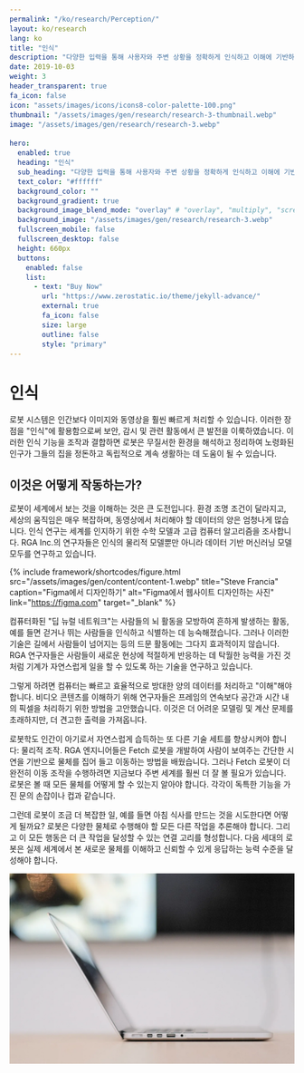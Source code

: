```yaml
---
permalink: "/ko/research/Perception/"
layout: ko/research
lang: ko
title: "인식"
description: "다양한 입력을 통해 사용자와 주변 상황을 정확하게 인식하고 이해에 기반하여 종합적으로 판단하는 능력은 중요합니다."
date: 2019-10-03
weight: 3
header_transparent: true
fa_icon: false
icon: "assets/images/icons/icons8-color-palette-100.png"
thumbnail: "/assets/images/gen/research/research-3-thumbnail.webp"
image: "/assets/images/gen/research/research-3.webp"

hero:
  enabled: true
  heading: "인식"
  sub_heading: "다양한 입력을 통해 사용자와 주변 상황을 정확하게 인식하고 이해에 기반하여 종합적으로 판단하는 능력은 중요합니다."
  text_color: "#ffffff"
  background_color: ""
  background_gradient: true
  background_image_blend_mode: "overlay" # "overlay", "multiply", "screen"
  background_image: "/assets/images/gen/research/research-3.webp"
  fullscreen_mobile: false
  fullscreen_desktop: false
  height: 660px
  buttons:
    enabled: false
    list:
      - text: "Buy Now"
        url: "https://www.zerostatic.io/theme/jekyll-advance/"
        external: true
        fa_icon: false
        size: large
        outline: false
        style: "primary"
---
```


# 인식

로봇 시스템은 인간보다 이미지와 동영상을 훨씬 빠르게 처리할 수 있습니다. 이러한 장점을 "인식"에 활용함으로써 보안, 감시 및 관련 활동에서 큰 발전을 이룩하였습니다. 
이러한 인식 기능을 조작과 결합하면 로봇은 무질서한 환경을 해석하고 정리하여 노령화된 인구가 그들의 집을 정돈하고 독립적으로 계속 생활하는 데 도움이 될 수 있습니다.

## 이것은 어떻게 작동하는가?

로봇이 세계에서 보는 것을 이해하는 것은 큰 도전입니다.
환경 조명 조건이 달라지고, 세상의 움직임은 매우 복잡하며, 동영상에서 처리해야 할 데이터의 양은 엄청나게 많습니다.
인식 연구는 세계를 인지하기 위한 수학 모델과 고급 컴퓨터 알고리즘을 조사합니다.
RGA Inc.의 연구자들은 인식의 물리적 모델뿐만 아니라 데이터 기반 머신러닝 모델 모두를 연구하고 있습니다.

{% include framework/shortcodes/figure.html src="/assets/images/gen/content/content-1.webp" title="Steve Francia" caption="Figma에서 디자인하기" alt="Figma에서 웹사이트 디자인하는 사진" link="https://figma.com" target="_blank" %}

컴퓨터화된 "딥 뉴럴 네트워크"는 사람들의 뇌 활동을 모방하여 흔하게 발생하는 활동, 예를 들면 걷거나 뛰는 사람들을 인식하고 식별하는 데 능숙해졌습니다.
그러나 이러한 기술은 길에서 사람들이 넘어지는 등의 드문 활동에는 그다지 효과적이지 않습니다.
RGA 연구자들은 사람들이 새로운 현상에 적절하게 반응하는 데 탁월한 능력을 가진 것처럼 기계가 자연스럽게 일을 할 수 있도록 하는 기술을 연구하고 있습니다.

그렇게 하려면 컴퓨터는 빠르고 효율적으로 방대한 양의 데이터를 처리하고 "이해"해야 합니다.
비디오 콘텐츠를 이해하기 위해 연구자들은 프레임의 연속보다 공간과 시간 내의 픽셀을 처리하기 위한 방법을 고안했습니다.
이것은 더 어려운 모델링 및 계산 문제를 초래하지만, 더 견고한 출력을 가져옵니다.

로봇학도 인간이 아기로서 자연스럽게 습득하는 또 다른 기술 세트를 향상시켜야 합니다: 물리적 조작.
RGA 엔지니어들은 Fetch 로봇을 개발하여 사람이 보여주는 간단한 시연을 기반으로 물체를 집어 들고 이동하는 방법을 배웠습니다.
그러나 Fetch 로봇이 더 완전히 이동 조작을 수행하려면 지금보다 주변 세계를 훨씬 더 잘 볼 필요가 있습니다.
로봇은 볼 때 모든 물체를 어떻게 할 수 있는지 알아야 합니다. 각각이 독특한 기능을 가진 문의 손잡이나 컵과 같습니다.

그런데 로봇이 조금 더 복잡한 일, 예를 들면 아침 식사를 만드는 것을 시도한다면 어떻게 될까요?
로봇은 다양한 물체로 수행해야 할 모든 다른 작업을 추론해야 합니다.
그리고 이 모든 행동은 더 큰 작업을 달성할 수 있는 연결 고리를 형성합니다.
다음 세대의 로봇은 실제 세계에서 본 새로운 물체를 이해하고 신뢰할 수 있게 응답하는 능력 수준을 달성해야 합니다.

![Design In Figma](/assets/images/gen/content/content-2.webp)

